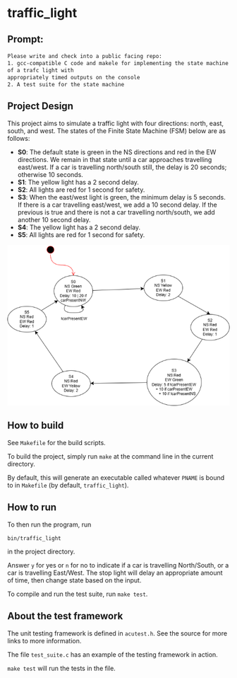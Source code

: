 # traffic_light

## Prompt:
```
Please write and check into a public facing repo:
1. gcc-compatible C code and makele for implementing the state machine of a trafc light with
appropriately timed outputs on the console
2. A test suite for the state machine 
```

## Project Design

This project aims to simulate a traffic light with four directions: north, east, south, and west. The states of the Finite State Machine (FSM) below are as follows: 
- **S0**: The default state is green in the NS directions and red in the EW directions. We remain in that state until a car approaches travelling east/west. If a car is travelling north/south still, the delay is 20 seconds; otherwise 10 seconds.
- **S1**: The yellow light has a 2 second delay.
- **S2**: All lights are red for 1 second for safety.
- **S3**: When the east/west light is green, the minimum delay is 5 seconds. If there is a car travelling east/west, we add a 10 second delay. If the previous is true and there is not a car travelling north/south, we add another 10 second delay.
- **S4**: The yellow light has a 2 second delay.
- **S5**: All lights are red for 1 second for safety.

![Traffic Light FSM](img/TrafficLightFSM.png "Traffic Light FSM")

## How to build

See `Makefile` for the build scripts.

To build the project, simply run `make`
at the command line in the current directory.

By default, this will generate an executable called whatever `PNAME`
is bound to in `Makefile` (by default, `traffic_light`).

## How to run
To then run the program, run

```
bin/traffic_light
```

in the project directory. 

Answer `y` for yes or `n` for no to indicate if a car is travelling North/South, or a car is travelling East/West. The stop light will delay an appropriate amount of time, then change state based on the input.

To compile and run the test suite, run `make test`.

## About the test framework

The unit testing framework is defined in `acutest.h`. See the source
for more links to more information.

The file `test_suite.c` has an example of the testing framework in action.

`make test` will run the tests in the file. 